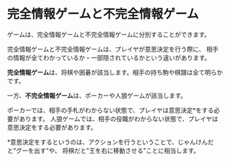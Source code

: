 # 完全情報ゲームと不完全情報ゲーム

ゲームは、完全情報ゲームと不完全情報ゲームに分別することができます。

完全情報ゲームと不完全情報ゲームは、プレイヤが意思決定を行う際に、
相手の情報が全てわかっているか・一部隠されているかという違いがあります。

**完全情報ゲーム**は、将棋や囲碁が該当します。相手の持ち駒や棋譜は全て明らかです。

一方、**不完全情報ゲーム**は、ポーカーや人狼ゲームが該当します。

ポーカーでは、相手の手札がわからない状態で、プレイヤは意思決定\*をする必要があります。
人狼ゲームでは、相手の役職がわからない状態で、プレイヤは意思決定をする必要があります。

\*意思決定をするというのは、アクションを行うということで、じゃんけんだと"グーを出す"や、
将棋だと"王を右に移動させる"ことに相当します。
